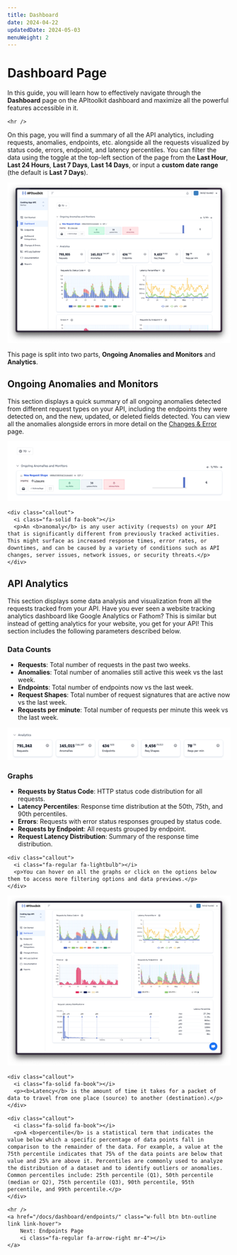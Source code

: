 ```yaml
---
title: Dashboard
date: 2024-04-22
updatedDate: 2024-05-03
menuWeight: 2
---
```


# Dashboard Page

In this guide, you will learn how to effectively navigate through the **Dashboard** page on the APItoolkit dashboard and maximize all the powerful features accessible in it.

```=html
<hr />
```

On this page, you will find a summary of all the API analytics, including requests, anomalies, endpoints, etc. alongside all the requests visualized by status code, errors, endpoint, and latency percentiles. You can filter the data using the toggle at the top-left section of the page from the **Last Hour**, **Last 24 Hours**, **Last 7 Days**, **Last 14 Days**, or input a **custom date range** (the default is **Last 7 Days**).

![Screenshot of APItoolkit's dashboard page](/docs/dashboard/dashboard/dashboard-page.png)

This page is split into two parts, **Ongoing Anomalies and Monitors** and **Analytics**.

## Ongoing Anomalies and Monitors

This section displays a quick summary of all ongoing anomalies detected from different request types on your API, including the endpoints they were detected on, and the new, updated, or deleted fields detected. You can view all the anomalies alongside errors in more detail on the [Changes & Error](/docs/dashboard/changes-errors/) page.

![Screenshot of APItoolkit's dashboard page](/docs/dashboard/dashboard/section-1.png)

```=html
<div class="callout">
  <i class="fa-solid fa-book"></i>
  <p>An <b>anomaly</b> is any user activity (requests) on your API that is significantly different from previously tracked activities. This might surface as increased response times, error rates, or downtimes, and can be caused by a variety of conditions such as API changes, server issues, network issues, or security threats.</p>
</div>
```

## API Analytics

This section displays some data analysis and visualization from all the requests tracked from your API. Have you ever seen a website tracking analytics dashboard like Google Analytics or Fathom? This is similar but instead of getting analytics for your website, you get for your API! This section includes the following parameters described below.

### Data Counts

- **Requests**: Total number of requests in the past two weeks.
- **Anomalies**: Total number of anomalies still active this week vs the last week.
- **Endpoints**: Total number of endpoints now vs the last week.
- **Request Shapes**: Total number of request signatures that are active now vs the last week.
- **Requests per minute**: Total number of requests per minute this week vs the last week.

![Screenshot of APItoolkit's dashboard page](/docs/dashboard/dashboard/section-2.png)

### Graphs

- **Requests by Status Code**: HTTP status code distribution for all requests.
- **Latency Percentiles**: Response time distribution at the 50th, 75th, and 90th percentiles.
- **Errors**: Requests with error status responses grouped by status code.
- **Requests by Endpoint**: All requests grouped by endpoint.
- **Request Latency Distribution**: Summary of the response time distribution.

```=html
<div class="callout">
  <i class="fa-regular fa-lightbulb"></i>
  <p>You can hover on all the graphs or click on the options below them to access more filtering options and data previews.</p>
</div>
```

![Screenshot of APItoolkit's dashboard page](/docs/dashboard/dashboard/section-3.png)

```=html
<div class="callout">
  <i class="fa-solid fa-book"></i>
  <p><b>Latency</b> is the amount of time it takes for a packet of data to travel from one place (source) to another (destination).</p>
</div>
```

```=html
<div class="callout">
  <i class="fa-solid fa-book"></i>
  <p>A <b>percentile</b> is a statistical term that indicates the value below which a specific percentage of data points fall in comparison to the remainder of the data. For example, a value at the 75th percentile indicates that 75% of the data points are below that value and 25% are above it. Percentiles are commonly used to analyze the distribution of a dataset and to identify outliers or anomalies. Common percentiles include: 25th percentile (Q1), 50th percentile (median or Q2), 75th percentile (Q3), 90th percentile, 95th percentile, and 99th percentile.</p>
</div>
```

```=html
<hr />
<a href="/docs/dashboard/endpoints/" class="w-full btn btn-outline link link-hover">
    Next: Endpoints Page
    <i class="fa-regular fa-arrow-right mr-4"></i>
</a>
```
